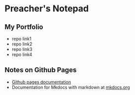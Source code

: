 # Preacher's Notepad

## My Portfolio
* repo link1
* repo link2
* repo link3
* repo link4

## Notes on Github Pages

* [Github pages documentation](https://pages.github.com/)
* Documentation for Mkdocs with markdown at [mkdocs.org](https://www.mkdocs.org/)

